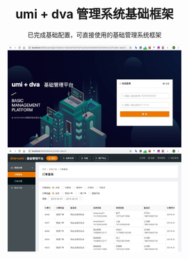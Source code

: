 
<h1 align="center">umi + dva 管理系统基础框架</h1>

<div align="center">已完成基础配置，可直接使用的基础管理系统框架</div>

<div align="center">
<p float="left">

<img src="./src/assets/images/login-china.jpg" width="400px">

<img src="./src/assets/images/page-china.jpg" width="400px">

</p>
</div>

